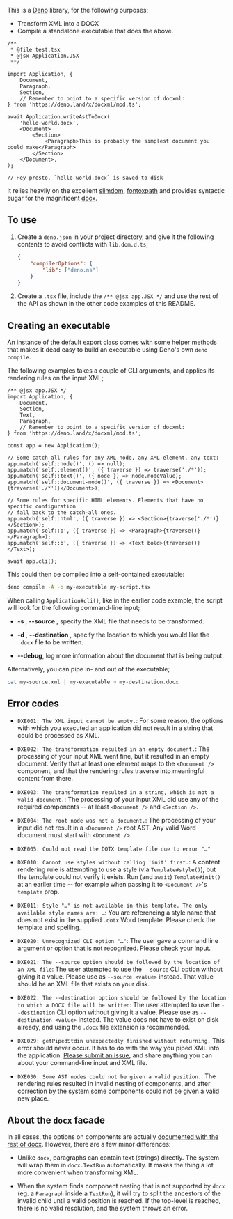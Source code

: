 This is a [Deno](https://deno.land/) library, for the following purposes;

- Transform XML into a DOCX
- Compile a standalone executable that does the above.

```tsx
/**
 * @file test.tsx
 * @jsx Application.JSX
 **/

import Application, {
	Document,
	Paragraph,
	Section,
	// Remember to point to a specific version of docxml:
} from 'https://deno.land/x/docxml/mod.ts';

await Application.writeAstToDocx(
	'hello-world.docx',
	<Document>
		<Section>
			<Paragraph>This is probably the simplest document you could make</Paragraph>
		</Section>
	</Document>,
);

// Hey presto, `hello-world.docx` is saved to disk
```

It relies heavily on the excellent [slimdom](https://github.com/bwrrp/slimdom.js),
[fontoxpath](https://github.com/FontoXML/fontoxpath) and provides syntactic sugar for the
magnificent [docx](https://github.com/dolanmiu/docx).

## To use

1.  Create a `deno.json` in your project directory, and give it the following contents to avoid
    conflicts with `lib.dom.d.ts`;

    ```json
    {
    	"compilerOptions": {
    		"lib": ["deno.ns"]
    	}
    }
    ```

2.  Create a `.tsx` file, include the `/** @jsx app.JSX */` and use the rest of the API as shown in
    the other code examples of this README.

## Creating an executable

An instance of the default export class comes with some helper methods that makes it dead easy to
build an executable using Deno's own `deno compile`.

The following examples takes a couple of CLI arguments, and applies its rendering rules on the
input XML;

```tsx
/** @jsx app.JSX */
import Application, {
	Document,
	Section,
	Text,
	Paragraph,
	// Remember to point to a specific version of docxml:
} from 'https://deno.land/x/docxml/mod.ts';

const app = new Application();

// Some catch-all rules for any XML node, any XML element, any text:
app.match('self::node()', () => null);
app.match('self::element()', ({ traverse }) => traverse('./*'));
app.match('self::text()', ({ node }) => node.nodeValue);
app.match('self::document-node()', ({ traverse }) => <Document>{traverse('./*')}</Document>);

// Some rules for specific HTML elements. Elements that have no specific configuration
// fall back to the catch-all ones.
app.match('self::html', ({ traverse }) => <Section>{traverse('./*')}</Section>);
app.match('self::p', ({ traverse }) => <Paragraph>{traverse()}</Paragraph>);
app.match('self::b', ({ traverse }) => <Text bold>{traverse()}</Text>);

await app.cli();
```

This could then be compiled into a self-contained executable:

```sh
deno compile -A -o my-executable my-script.tsx
```

When calling `Application#cli()`, like in the earlier code example, the script will look for the
following command-line input;

- **-s <filename>**, **--source <filename>**, specify the XML file that needs to be transformed.

- **-d <filename>**, **--destination <filename>**, specify the location to which you would like the
  `.docx` file to be written.

- **--debug**, log more information about the document that is being output.

Alternatively, you can pipe in- and out of the executable;

```sh
cat my-source.xml | my-executable > my-destination.docx
```

## Error codes

- `DXE001: The XML input cannot be empty.`: For some reason, the options with which you executed an
  application did not result in a string that could be processed as XML.

- `DXE002: The transformation resulted in an empty document.`: The processing of your input XML went
  fine, but it resulted in an empty document. Verify that at least one element maps to the
  `<Document />` component, and that the rendering rules traverse into meaningful content from there.

- `DXE003: The transformation resulted in a string, which is not a valid document.`: The processing
  of your input XML did use any of the required components -- at least `<Document />` and
  `<Section />`.

- `DXE004: The root node was not a document.`: The processing of your input did not result in a
  `<Document />` root AST. Any valid Word document must start with `<Document />`.

- `DXE005: Could not read the DOTX template file due to error "…"`

- `DXE010: Cannot use styles without calling 'init' first.`: A content rendering rule is attempting
  to use a style (via `Template#style()`), but the template could not verify it exists. Run (and
  `await`) `Template#init()` at an earlier time -- for example when passing it to `<Document />`'s
  `template` prop.

- `DXE011: Style "…" is not available in this template. The only available style names are: …`: You
  are referencing a style name that does not exist in the supplied `.dotx` Word template. Please
  check the template and spelling.

- `DXE020: Unrecognized CLI option "…"`: The user gave a command line argument or option that is
  not recognized. Please check your input.

- `DXE021: The --source option should be followed by the location of an XML file`: The user
  attempted to use the `--source` CLI option without giving it a value. Please use as `--source
  <value>` instead. That value should be an XML file that exists on your disk.

- `DXE022: The --destination option should be followed by the location to which a DOCX file will be
  written`: The user attempted to use the `--destination` CLI option without giving it a value.
  Please use as `--destination <value>` instead. The value does not have to exist on disk already,
  and using the `.docx` file extension is recommended.

- `DXE029: getPipedStdin unexpectedly finished without returning.` This error should never occur. It
  has to do with the way you piped XML into the application.
  [Please submit an issue](https://github.com/wvbe/experimental-deno-xml-to-docx/issues/new), and
  share anything you can about your command-line input and XML file.

- `DXE030: Some AST nodes could not be given a valid position.`: The rendering rules resulted in
  invalid nesting of components, and after correction by the system some components could not be
  given a valid new place.

## About the `docx` facade

In all cases, the options on components are actually
[documented with the rest of docx](https://docx.js.org/). However, there are a few minor
differences:

- Unlike `docx`, paragraphs can contain text (strings) directly. The system will wrap them in
  `docx.TextRun` automatically. It makes the thing a lot more convenient when transforming XML.

- When the system finds component nesting that is not supported by `docx` (eg. a `Paragraph` inside
  a `TextRun`), it will try to split the ancestors of the invalid child until a valid position is
  reached. If the top-level is reached, there is no valid resolution, and the system throws an
  error.
